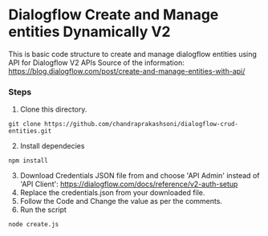 # Dialogflow Create and Manage entities Dynamically V2
This is basic code structure to create and manage dialogflow entities using API for Dialogflow V2 APIs
Source of the information: https://blog.dialogflow.com/post/create-and-manage-entities-with-api/

### Steps
1. Clone this directory.
 ```
git clone https://github.com/chandraprakashsoni/dialogflow-crud-entities.git
```
2. Install dependecies
```
npm install
```
3. Download Credentials JSON file from and choose 'API Admin' instead of 'API Client':
https://dialogflow.com/docs/reference/v2-auth-setup
4. Replace the credentials.json from your downloaded file.
5. Follow the Code and Change the value as per the comments.
6. Run the script
```
node create.js
```
